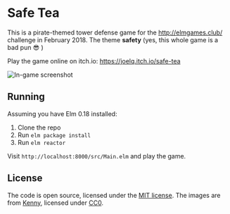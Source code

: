 # Safe Tea

This is a pirate-themed tower defense game for the http://elmgames.club/
challenge in February 2018. The theme **safety** (yes, this whole game is a bad
pun 😎 )

Play the game online on itch.io: https://joelq.itch.io/safe-tea

![In-game screenshot](https://user-images.githubusercontent.com/1006966/36791301-6cad04d0-1c65-11e8-96e2-1595f10c030e.png)

## Running

Assuming you have Elm 0.18 installed:

1. Clone the repo
2. Run `elm package install`
3. Run `elm reactor`

Visit `http://localhost:8000/src/Main.elm` and play the game.

## License

The code is open source, licensed under the [MIT license](LICENSE.md). The
images are from [Kenny](http://kenney.nl), licensed under
[CC0](KENNEY_LICENSE.md).
